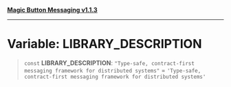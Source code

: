 [**Magic Button Messaging v1.1.3**](../README.md)

***

# Variable: LIBRARY\_DESCRIPTION

> `const` **LIBRARY\_DESCRIPTION**: `"Type-safe, contract-first messaging framework for distributed systems"` = `'Type-safe, contract-first messaging framework for distributed systems'`
